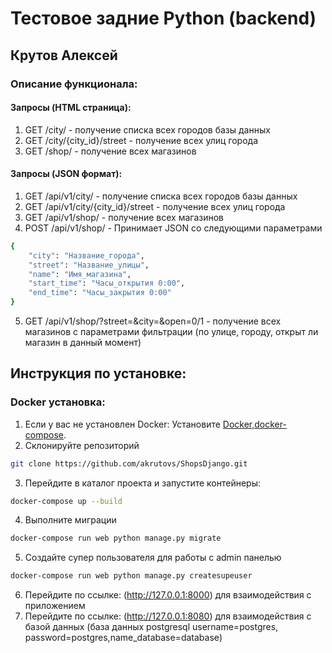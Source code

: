 # Тестовое задние Python (backend)
## Крутов Алексей
### Описание функционала:
#### Запросы (HTML страница):
1. GET /city/ - получение списка всех городов базы данных
2. GET /city/{city_id}/street - получение всех улиц города
3. GET /shop/ - получение всех магазинов

#### Запросы (JSON формат):
1. GET /api/v1/city/ - получение списка всех городов базы данных
2. GET /api/v1/city/{city_id}/street - получение всех улиц города
3. GET /api/v1/shop/ - получение всех магазинов 
4. POST /api/v1/shop/ - Принимает JSON со следующими параметрами
```sh
{
    "city": "Название_города",
    "street": "Название_улицы",
    "name": "Имя_магазина",
    "start_time": "Часы_открытия 0:00",
    "end_time": "Часы_закрытия 0:00"
}
```
5. GET /api/v1/shop/?street=&city=&open=0/1 - получение всех магазинов с параметрами 
фильтрации (по улице, городу, открыт ли магазин в данный момент)

## Инструкция по установке:

### Docker установка:

1. Если у вас не установлен Docker: Установите [Docker,docker-compose](https://docs.docker.com/get-docker/).
2. Склонируйте репозиторий
```sh
git clone https://github.com/akrutovs/ShopsDjango.git
```
3. Перейдите в каталог проекта и запустите контейнеры:
```sh
docker-compose up --build
```
4. Выполните миграции
```sh
docker-compose run web python manage.py migrate
```
5. Создайте супер пользователя для работы с admin панелью
```sh
docker-compose run web python manage.py createsupeuser
```
6. Перейдите по ссылке: (http://127.0.0.1:8000) для взаимодействия с приложением
7. Перейдите по ссылке: (http://127.0.0.1:8080) для взаимодействия с базой данных (база данных postgresql username=postgres, password=postgres,name_database=database)
